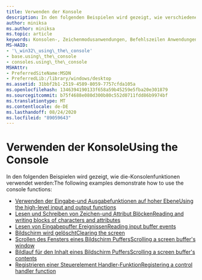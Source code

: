 ```yaml
---
title: Verwenden der Konsole
description: In den folgenden Beispielen wird gezeigt, wie verschiedene Konsolenfunktionen verwendet werden.
author: miniksa
ms.author: miniksa
ms.topic: article
keywords: Konsolen-, Zeichenmodusanwendungen, Befehlszeilen Anwendungen, Terminalanwendungen, Konsolen-API
MS-HAID:
- '\_win32\_using\_the\_console'
- base.using\_the\_console
- consoles.using\_the\_console
MSHAttr:
- PreferredSiteName:MSDN
- PreferredLib:/library/windows/desktop
ms.assetid: 31bbf2b1-2519-4589-8059-7757cfda105a
ms.openlocfilehash: 1346394190133f658a59b45259e5fba20e301879
ms.sourcegitcommit: b75f4688e080d300b80c552d0711fdd86b9974bf
ms.translationtype: MT
ms.contentlocale: de-DE
ms.lasthandoff: 08/24/2020
ms.locfileid: "89059643"
---
```

# <a name="using-the-console"></a><span data-ttu-id="43f54-104">Verwenden der Konsole</span><span class="sxs-lookup"><span data-stu-id="43f54-104">Using the Console</span></span>


<span data-ttu-id="43f54-105">In den folgenden Beispielen wird gezeigt, wie die-Konsolenfunktionen verwendet werden:</span><span class="sxs-lookup"><span data-stu-id="43f54-105">The following examples demonstrate how to use the console functions:</span></span>

- [<span data-ttu-id="43f54-106">Verwenden der Eingabe-und Ausgabefunktionen auf hoher Ebene</span><span class="sxs-lookup"><span data-stu-id="43f54-106">Using the high-level input and output functions</span></span>](using-the-high-level-input-and-output-functions.md)
- [<span data-ttu-id="43f54-107">Lesen und Schreiben von Zeichen-und Attribut Blöcken</span><span class="sxs-lookup"><span data-stu-id="43f54-107">Reading and writing blocks of characters and attributes</span></span>](reading-and-writing-blocks-of-characters-and-attributes.md)
- [<span data-ttu-id="43f54-108">Lesen von Eingabepuffer Ereignissen</span><span class="sxs-lookup"><span data-stu-id="43f54-108">Reading input buffer events</span></span>](reading-input-buffer-events.md)
- [<span data-ttu-id="43f54-109">Bildschirm wird gelöscht</span><span class="sxs-lookup"><span data-stu-id="43f54-109">Clearing the screen</span></span>](clearing-the-screen.md)
- [<span data-ttu-id="43f54-110">Scrollen des Fensters eines Bildschirm Puffers</span><span class="sxs-lookup"><span data-stu-id="43f54-110">Scrolling a screen buffer's window</span></span>](scrolling-a-screen-buffer-s-window.md)
- [<span data-ttu-id="43f54-111">Bildlauf für den Inhalt eines Bildschirm Puffers</span><span class="sxs-lookup"><span data-stu-id="43f54-111">Scrolling a screen buffer's contents</span></span>](scrolling-a-screen-buffer-s-contents.md)
- [<span data-ttu-id="43f54-112">Registrieren einer Steuerelement Handler-Funktion</span><span class="sxs-lookup"><span data-stu-id="43f54-112">Registering a control handler function</span></span>](registering-a-control-handler-function.md)

 

 




